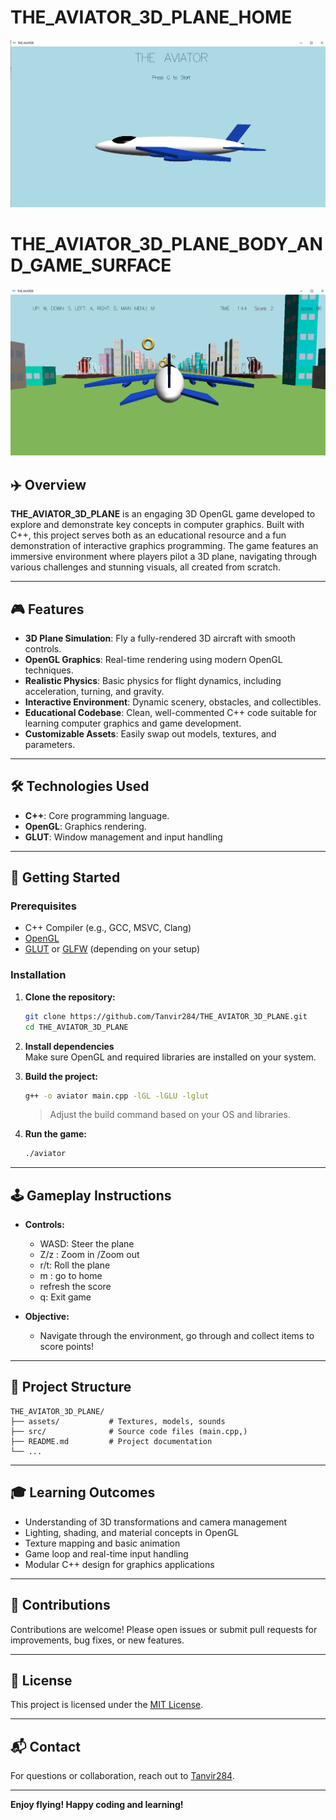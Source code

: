# THE_AVIATOR_3D_PLANE_HOME
![Image1](https://github.com/Tanvir284/THE_AVIATOR_3D_PLANE/blob/main/image2.png) 
# THE_AVIATOR_3D_PLANE_BODY_AND_GAME_SURFACE
![Image1](https://github.com/Tanvir284/THE_AVIATOR_3D_PLANE/blob/main/image3.png) 
## ✈️ Overview

**THE_AVIATOR_3D_PLANE** is an engaging 3D OpenGL game developed to explore and demonstrate key concepts in computer graphics. Built with C++, this project serves both as an educational resource and a fun demonstration of interactive graphics programming. The game features an immersive environment where players pilot a 3D plane, navigating through various challenges and stunning visuals, all created from scratch.

---

## 🎮 Features

- **3D Plane Simulation**: Fly a fully-rendered 3D aircraft with smooth controls.
- **OpenGL Graphics**: Real-time rendering using modern OpenGL techniques.
- **Realistic Physics**: Basic physics for flight dynamics, including acceleration, turning, and gravity.
- **Interactive Environment**: Dynamic scenery, obstacles, and collectibles.
- **Educational Codebase**: Clean, well-commented C++ code suitable for learning computer graphics and game development.
- **Customizable Assets**: Easily swap out models, textures, and parameters.

---

## 🛠️ Technologies Used

- **C++**: Core programming language.
- **OpenGL**: Graphics rendering.
- **GLUT**: Window management and input handling


---

## 🚀 Getting Started

### Prerequisites

- C++ Compiler (e.g., GCC, MSVC, Clang)
- [OpenGL](https://www.opengl.org/)
- [GLUT](https://www.opengl.org/resources/libraries/glut/) or [GLFW](https://www.glfw.org/) (depending on your setup)


### Installation

1. **Clone the repository:**
   ```bash
   git clone https://github.com/Tanvir284/THE_AVIATOR_3D_PLANE.git
   cd THE_AVIATOR_3D_PLANE
   ```

2. **Install dependencies**  
   Make sure OpenGL and required libraries are installed on your system.

3. **Build the project:**
   ```bash
   g++ -o aviator main.cpp -lGL -lGLU -lglut
   ```
   > Adjust the build command based on your OS and libraries.

4. **Run the game:**
   ```bash
   ./aviator
   ```

---

## 🕹️ Gameplay Instructions

- **Controls:**
  - WASD: Steer the plane
  - Z/z : Zoom in /Zoom out
  - r/t: Roll the plane
  - m : go to home
  - refresh the score 
  - q: Exit game

- **Objective:**
  - Navigate through the environment, go through and collect items to score points!

---

## 📁 Project Structure

```
THE_AVIATOR_3D_PLANE/
├── assets/           # Textures, models, sounds
├── src/              # Source code files (main.cpp,)
├── README.md         # Project documentation
└── ...
```

---

## 🎓 Learning Outcomes

- Understanding of 3D transformations and camera management
- Lighting, shading, and material concepts in OpenGL
- Texture mapping and basic animation
- Game loop and real-time input handling
- Modular C++ design for graphics applications

---

## 🙌 Contributions

Contributions are welcome! Please open issues or submit pull requests for improvements, bug fixes, or new features.

---

## 📄 License

This project is licensed under the [MIT License](LICENSE).

---

## 📬 Contact

For questions or collaboration, reach out to [Tanvir284](https://github.com/Tanvir284).

---

**Enjoy flying! Happy coding and learning!**
